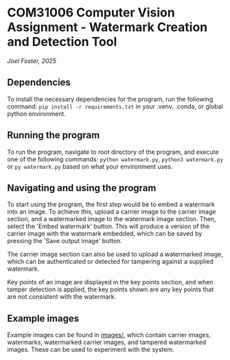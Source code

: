 # COM31006 Computer Vision Assignment - Watermark Creation and Detection Tool

*Joel Foster, 2025*

## Dependencies

To install the necessary dependencies for the program, run the following command: ```pip install -r requirements.txt```
in your .venv, .conda, or global python environment.

## Running the program

To run the program, navigate to root directory of the program, and execute one of the following commands:
```python watermark.py```, ```python3 watermark.py``` or ```py watermark.py``` based on what your environment uses.

## Navigating and using the program

To start using the program, the first step would be to embed a watermark into an image. To achieve this, upload a
carrier image to the carrier image section, and a watermarked image to the watermark image section. Then, select the
'Embed watermark' button. This will produce a version of the carrier image with the watermark embedded, which can be
saved by pressing the 'Save output image' button.

The carrier image section can also be used to upload a watermarked image, which can be authenticated or detected for
tampering against a supplied watermark.

Key points of an image are displayed in the key points section, and when tamper detection is applied, the key points
shown are any key points that are not consistent with the watermark.

## Example images

Example images can be found in [images/](images/), which contain carrier images, watermarks, watermarked carrier images, and tampered watermarked images. These can be used to experiment with the system.
